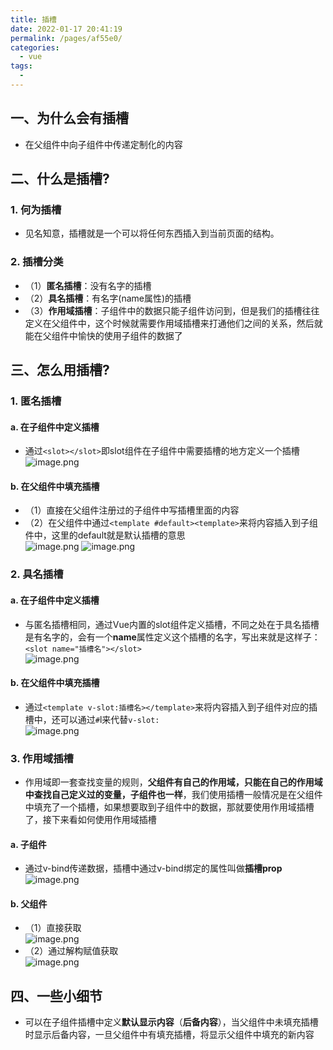 ```yaml
---
title: 插槽
date: 2022-01-17 20:41:19
permalink: /pages/af55e0/
categories:
  - vue
tags:
  - 
---
```


## 一、为什么会有插槽
- 在父组件中向子组件中传递定制化的内容
## 二、什么是插槽?
### 1. 何为插槽
- 见名知意，插槽就是一个可以将任何东西插入到当前页面的结构。
### 2. 插槽分类
- （1）**匿名插槽**：没有名字的插槽
- （2）**具名插槽**：有名字(name属性)的插槽
- （3）**作用域插槽**：子组件中的数据只能子组件访问到，但是我们的插槽往往定义在父组件中，这个时候就需要作用域插槽来打通他们之间的关系，然后就能在父组件中愉快的使用子组件的数据了
## 三、怎么用插槽?
### 1. 匿名插槽
#### a. 在子组件中定义插槽
- 通过`<slot></slot>`即slot组件在子组件中需要插槽的地方定义一个插槽
![image.png](https://p1-juejin.byteimg.com/tos-cn-i-k3u1fbpfcp/817b57081cd242718a4fe532b95db339~tplv-k3u1fbpfcp-watermark.image?)
#### b. 在父组件中填充插槽
- （1）直接在父组件注册过的子组件中写插槽里面的内容
- （2）在父组件中通过`<template #default><template>`来将内容插入到子组件中，这里的default就是默认插槽的意思  
![image.png](https://p9-juejin.byteimg.com/tos-cn-i-k3u1fbpfcp/405617642e634e81b62ae85a47b49ac7~tplv-k3u1fbpfcp-watermark.image?)
![image.png](https://p3-juejin.byteimg.com/tos-cn-i-k3u1fbpfcp/0308109eae294fa1afebc75bf065e875~tplv-k3u1fbpfcp-watermark.image?)
### 2. 具名插槽
#### a. 在子组件中定义插槽
- 与匿名插槽相同，通过Vue内置的slot组件定义插槽，不同之处在于具名插槽是有名字的，会有一个**name**属性定义这个插槽的名字，写出来就是这样子：`<slot name="插槽名"></slot>`  
![image.png](https://p6-juejin.byteimg.com/tos-cn-i-k3u1fbpfcp/2d6da0891d3b49f2a1ab791956ad1a92~tplv-k3u1fbpfcp-watermark.image?)
#### b. 在父组件中填充插槽
- 通过`<template v-slot:插槽名></template>`来将内容插入到子组件对应的插槽中，还可以通过`#`l来代替`v-slot:`  
![image.png](https://p3-juejin.byteimg.com/tos-cn-i-k3u1fbpfcp/02b203beb8c84994bdd4ff7c13f8d31d~tplv-k3u1fbpfcp-watermark.image?)
### 3. 作用域插槽
- 作用域即一套查找变量的规则，**父组件有自己的作用域，只能在自己的作用域中查找自己定义过的变量，子组件也一样**，我们使用插槽一般情况是在父组件中填充了一个插槽，如果想要取到子组件中的数据，那就要使用作用域插槽了，接下来看如何使用作用域插槽
#### a. 子组件
- 通过v-bind传递数据，插槽中通过v-bind绑定的属性叫做**插槽prop**
![image.png](https://p6-juejin.byteimg.com/tos-cn-i-k3u1fbpfcp/863c174fff2f4817b25b5848f1b44a99~tplv-k3u1fbpfcp-watermark.image?)
#### b. 父组件
- （1）直接获取  
![image.png](https://p1-juejin.byteimg.com/tos-cn-i-k3u1fbpfcp/859fb54fd7a14ea2b9360b4ceee0dbf3~tplv-k3u1fbpfcp-watermark.image?)
- （2）通过解构赋值获取  
![image.png](https://p6-juejin.byteimg.com/tos-cn-i-k3u1fbpfcp/46b78365fda54afc912e1f3bc3a0c372~tplv-k3u1fbpfcp-watermark.image?)
## 四、一些小细节
- 可以在子组件插槽中定义**默认显示内容**（**后备内容**），当父组件中未填充插槽时显示后备内容，一旦父组件中有填充插槽，将显示父组件中填充的新内容 